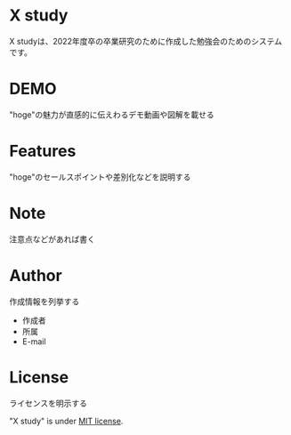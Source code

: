 # X study

X studyは、2022年度卒の卒業研究のために作成した勉強会のためのシステムです。


# DEMO

"hoge"の魅力が直感的に伝えわるデモ動画や図解を載せる

# Features

"hoge"のセールスポイントや差別化などを説明する

# Note

注意点などがあれば書く

# Author

作成情報を列挙する

* 作成者
* 所属
* E-mail

# License
ライセンスを明示する

"X study" is under [MIT license](https://en.wikipedia.org/wiki/MIT_License).
